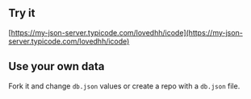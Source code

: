 ## Try it

[https://my-json-server.typicode.com/lovedhh/icode](https://my-json-server.typicode.com/lovedhh/icode)

## Use your own data

Fork it and change `db.json` values or create a repo with a `db.json` file.
